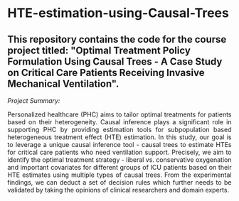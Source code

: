 # HTE-estimation-using-Causal-Trees
## This repository contains the code for the course project titled: "Optimal Treatment Policy Formulation Using Causal Trees - A Case Study on Critical Care Patients Receiving Invasive Mechanical Ventilation". 

*Project Summary:* <p align="justify"> Personalized healthcare (PHC) aims to tailor optimal treatments for patients based on their heterogeneity. Causal inference plays a significant role in supporting PHC by providing estimation tools for subpopulation based heterogeneous treatment effect (HTE) estimation. In this study, our goal is to leverage a unique causal inference tool - causal trees to estimate HTEs for critical care patients who need ventilation support. Precisely, we aim to identify the optimal treatment strategy - liberal vs. conservative oxygenation and important covariates for different groups of ICU patients based on their HTE estimates using multiple types of causal trees. From the experimental findings, we can deduct a set of decision rules which further needs to be validated by taking the opinions of clinical researchers and domain experts. </p>

